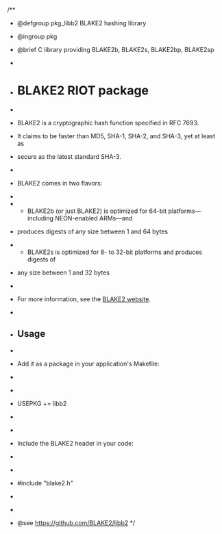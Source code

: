 /**
 * @defgroup pkg_libb2 BLAKE2 hashing library
 * @ingroup  pkg
 * @brief    C library providing BLAKE2b, BLAKE2s, BLAKE2bp, BLAKE2sp

 *
 * # BLAKE2 RIOT package
 *
 * BLAKE2 is a cryptographic hash function specified in RFC 7693.
 * It claims to be faster than MD5, SHA-1, SHA-2, and SHA-3, yet at least as
 * secure as the latest standard SHA-3.
 *
 * BLAKE2 comes in two flavors:
 *
 * - BLAKE2b (or just BLAKE2) is optimized for 64-bit platforms—including NEON-enabled ARMs—and
 *   produces digests of any size between 1 and 64 bytes
 * - BLAKE2s is optimized for 8- to 32-bit platforms and produces digests of
 *   any size between 1 and 32 bytes
 *
 * For more information, see the [BLAKE2 website](https://blake2.net/).
 *
 * ## Usage
 *
 * Add it as a package in your application's Makefile:
 *
 * ```makefile
 * USEPKG += libb2
 * ```
 *
 * Include the BLAKE2 header in your code:
 *
 * ```c
 * #include "blake2.h"
 * ```
 *
 * @see https://github.com/BLAKE2/libb2
 */
